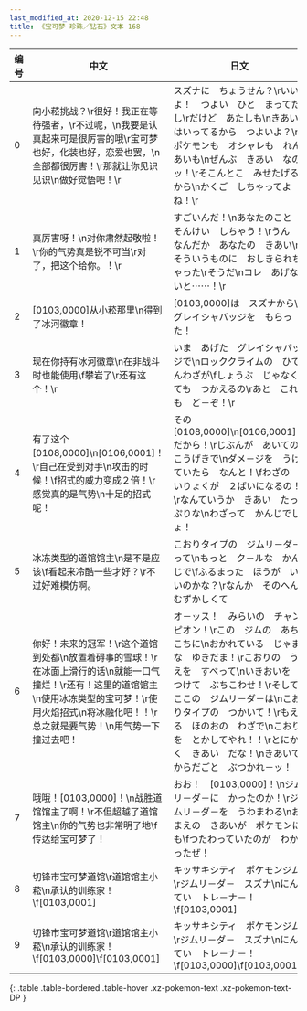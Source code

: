 ```yaml
---
last_modified_at: 2020-12-15 22:48
title: 《宝可梦 珍珠／钻石》文本 168
---
```

| 编号 | 中文 | 日文 |
| ---- | ---- | ---- |
| 0 | 向小菘挑战？\r很好！我正在等待强者，\r不过呢，\n我要是认真起来可是很厉害的哦\r宝可梦也好，化装也好，恋爱也罢，\n全部都很厉害！\r那就让你见识见识\n做好觉悟吧！\r | スズナに　ちょうせん？\rいいよ！　つよい　ひと　まってたし\rだけど　あたしも\nきあい　はいってるから　つよいよ？\rポケモンも　オシャレも　れんあいも\nぜんぶ　きあい　なのッ！\rそこんとこ　みせたげるから\nかくご　しちゃってよね！\r |
| 1 | 真厉害呀！\n对你肃然起敬啦！\r你的气势真是锐不可当\r对了，把这个给你。！\r | すごいんだ！\nあなたのこと　そんけい　しちゃう！\rうん　なんだか　あなたの　きあい\nそういうものに　おしきられちゃった\rそうだ\nコレ　あげないと⋯⋯！\r |
| 2 | [0103,0000]从小菘那里\n得到了冰河徽章！ | [0103,0000]は　スズナから\nグレイシャバッジを　もらった！ |
| 3 | 现在你持有冰河徽章\n在非战斗时也能使用\f攀岩了\r还有这个！\r | いま　あげた　グレイシャバッジで\nロッククライムの　ひでんわざが\fしょうぶ　じゃなくても　つかえるの\rあと　これも　ど－ぞ！\r |
| 4 | 有了这个[0108,0000]\n[0106,0001]！\r自己在受到对手\n攻击的时候！\f招式的威力变成２倍！\r感觉真的是气势\n十足的招式呢！ | その　[0108,0000]\n[0106,0001]　だから！\rじぶんが　あいての　こうげきで\nダメ－ジを　うけていたら　なんと！\fわざの　いりょくが　２ばいになるの！\rなんていうか　きあい　たっぷりな\nわざって　かんじでしょ！ |
| 5 | 冰冻类型的道馆馆主\n是不是应该\f看起来冷酷一些才好？\r不过好难模仿啊。 | こおりタイプの　ジムリ－ダ－って\nもっと　ク－ルな　かんじで\fふるまった　ほうが　いいのかな？\rなんか　そのへん　むずかしくて |
| 6 | 你好！未来的冠军！\r这个道馆到处都\n放置着碍事的雪球！\r在冰面上滑行的话\n就能一口气撞烂！\r还有！这里的道馆馆主\n使用冰冻类型的宝可梦！\r使用火焰招式\n将冰融化吧！！\r总之就是要气势！\n用气势一下撞过去吧！ | オ－ッス！　みらいの　チャンピオン！\rこの　ジムの　あちこちに\nおかれている　じゃまな　ゆきだま！\rこおりの　うえを　すべって\nいきおいを　つけて　ぶちこわせ！\rそして　ここの　ジムリ－ダ－は\nこおりタイプの　つかいて！\rもえる　ほのおの　わざで\nこおりを　とかしてやれ！！\rとにかく　きあい　だな！\nきあいで　からだごと　ぶつかれ－ッ！ |
| 7 | 哦哦！[0103,0000]！\n战胜道馆馆主了啊！\r不但超越了道馆馆主\n你的气势也非常明了地\f传达给宝可梦了！ | おお！　[0103,0000]！\nジムリ－ダ－に　かったのか！\rジムリ－ダ－を　うわまわる\nおまえの　きあいが　ポケモンにも\fつたわっていたのが　わかったぜ！ |
| 8 | 切锋市宝可梦道馆\r道馆馆主小菘\n承认的训练家！\f[0103,0001] | キッサキシティ　ポケモンジム\rジムリ－ダ－　スズナ\nにんてい　トレ－ナ－！\f[0103,0001] |
| 9 | 切锋市宝可梦道馆\r道馆馆主小菘\n承认的训练家！\f[0103,0000]\f[0103,0001] | キッサキシティ　ポケモンジム\rジムリ－ダ－　スズナ\nにんてい　トレ－ナ－！\f[0103,0000]\f[0103,0001] |
{: .table .table-bordered .table-hover .xz-pokemon-text .xz-pokemon-text-DP }